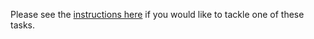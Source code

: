 Please see the [instructions here](project-roadmap.md#how-you-can-contribute) if you would like to tackle one of these tasks.